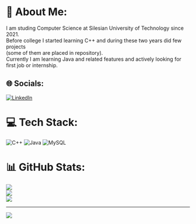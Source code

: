 # 💫 About Me:
I am studing Computer Science at Silesian University of Technology since 2021.<br>Before college I started learning C++ and during these two years did few projects <br>(some of them are placed in repository).<br>Currently I am learning  Java and related features and actively looking for first job or internship.


## 🌐 Socials:
[![LinkedIn](https://img.shields.io/badge/LinkedIn-%230077B5.svg?logo=linkedin&logoColor=white)](https://www.linkedin.com/in/micha%C5%82-wieczorek-a37545267) 

# 💻 Tech Stack:
![C++](https://img.shields.io/badge/c++-%2300599C.svg?style=for-the-badge&logo=c%2B%2B&logoColor=white) ![Java](https://img.shields.io/badge/java-%23ED8B00.svg?style=for-the-badge&logo=java&logoColor=white) ![MySQL](https://img.shields.io/badge/mysql-%2300f.svg?style=for-the-badge&logo=mysql&logoColor=white)
# 📊 GitHub Stats:
![](https://github-readme-stats.vercel.app/api?username=mw301883&theme=dark&hide_border=false&include_all_commits=true&count_private=true)<br/>
![](https://github-readme-streak-stats.herokuapp.com/?user=mw301883&theme=dark&hide_border=false)<br/>
![](https://github-readme-stats.vercel.app/api/top-langs/?username=mw301883&theme=dark&hide_border=false&include_all_commits=true&count_private=true&layout=compact)

---
[![](https://visitcount.itsvg.in/api?id=mw301883&icon=0&color=0)](https://visitcount.itsvg.in)

<!-- Proudly created with GPRM ( https://gprm.itsvg.in ) -->
